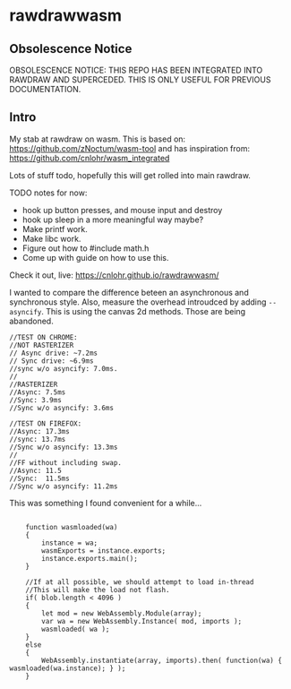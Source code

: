# rawdrawwasm


## Obsolescence Notice
OBSOLESCENCE NOTICE: THIS REPO HAS BEEN INTEGRATED INTO RAWDRAW AND SUPERCEDED.  THIS IS ONLY USEFUL FOR PREVIOUS DOCUMENTATION.

## Intro
My stab at rawdraw on wasm.  This is based on:
 https://github.com/zNoctum/wasm-tool
and has inspiration from:
 https://github.com/cnlohr/wasm_integrated

Lots of stuff todo, hopefully this will get rolled into main rawdraw.

TODO notes for now:
 * hook up button presses, and mouse input and destroy
 * hook up sleep in a more meaningful way maybe?
 * Make printf work.
 * Make libc work.
 * Figure out how to #include math.h
 * Come up with guide on how to use this.

Check it out, live: https://cnlohr.github.io/rawdrawwasm/


I wanted to compare the difference beteen an asynchronous and synchronous style.  Also, measure the overhead introudced by adding `--asyncify`.  This is using the canvas 2d methods. Those are being abandoned.


```
//TEST ON CHROME:
//NOT RASTERIZER
// Async drive: ~7.2ms
// Sync drive: ~6.9ms
//sync w/o asyncify: 7.0ms.
//
//RASTERIZER
//Async: 7.5ms
//Sync: 3.9ms
//Sync w/o asyncify: 3.6ms

//TEST ON FIREFOX:
//Async: 17.3ms
//sync: 13.7ms
//Sync w/o asyncify: 13.3ms
//
//FF without including swap.
//Async: 11.5
//Sync:  11.5ms
//Sync w/o asyncify: 11.2ms
```


This was something I found convenient for a while...
```

	function wasmloaded(wa)
	{
		instance = wa;
		wasmExports = instance.exports;
		instance.exports.main();
	}

	//If at all possible, we should attempt to load in-thread
	//This will make the load not flash.
	if( blob.length < 4096 )
	{
		let mod = new WebAssembly.Module(array);
		var wa = new WebAssembly.Instance( mod, imports );
 		wasmloaded( wa );
	}
	else
	{
		WebAssembly.instantiate(array, imports).then( function(wa) { wasmloaded(wa.instance); } );
	}
```

